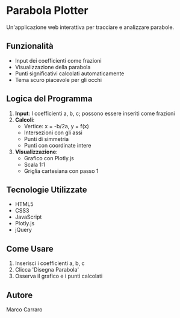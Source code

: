# Parabola Plotter

Un'applicazione web interattiva per tracciare e analizzare parabole.

## Funzionalità

- Input dei coefficienti come frazioni
- Visualizzazione della parabola
- Punti significativi calcolati automaticamente
- Tema scuro piacevole per gli occhi

## Logica del Programma

1. **Input**: I coefficienti a, b, c; possono essere inseriti come frazioni
2. **Calcoli**:
   - Vertice: x = -b/2a, y = f(x)
   - Intersezioni con gli assi
   - Punti di simmetria
   - Punti con coordinate intere
3. **Visualizzazione**:
   - Grafico con Plotly.js
   - Scala 1:1
   - Griglia cartesiana con passo 1

## Tecnologie Utilizzate

- HTML5
- CSS3
- JavaScript
- Plotly.js
- jQuery

## Come Usare

1. Inserisci i coefficienti a, b, c
2. Clicca 'Disegna Parabola'
3. Osserva il grafico e i punti calcolati

## Autore

Marco Carraro
